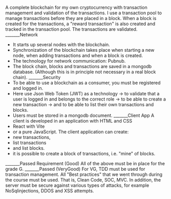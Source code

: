  

A complete blockchain for my own cryptocurrency with transaction management and validation of the transactions.
      I use a transaction pool to manage transactions before they are placed in a block.
      When a block is created for the transactions, a "reward transaction" is also created and tracked in the transaction pool.       The transactions are validated.
_______Network
- It starts up several nodes with the blockchain. 
- Synchronization of the blockchain takes place when starting a new node, when adding transactions and when a block is created.
- The technology for network communication: Pubnub.
- The block chain, blocks and transactions are saved in a mongodb database. (Although this is in principle not necessary in a real block chain).
_______Security
- To be able to use a blockchain as a consumer, you must be registered and logged in.
- Here  use Json Web Token (JWT) as a technology
  -> to validate that a user is logged in and belongs to the correct role 
   -> to be able to create a new transaction 
   -> and to be able to list their own transactions and blocks. 
- Users must be stored in a mongodb document.
_______Client App
A client is developed in an application with HTML and CSS
- React with Vite
- or a pure JavaScript.
The client application can create:
- new transactions,
- list transactions
- and list blocks.
- it is possible to create a block of transactions, i.e. "mine" of blocks.

_______Passed Requirement (Good)
All of the above must be in place for the grade G.
_______Passed (VeryGood)
For VG, TDD must be used for transaction management. All "Best practices" that we went through during the course must be used. That is, Clean Code, SOC, MVC.
In addition, the server must be secure against various types of attacks, for example NoSqlinjections, DDOS and XSS attempts.